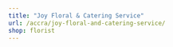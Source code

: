 ```yaml
---
title: "Joy Floral & Catering Service"
url: /accra/joy-floral-and-catering-service/
shop: florist
---
```

